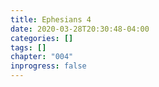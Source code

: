 ```yaml
---
title: Ephesians 4
date: 2020-03-28T20:30:48-04:00
categories: []
tags: []
chapter: "004"
inprogress: false
---
```


